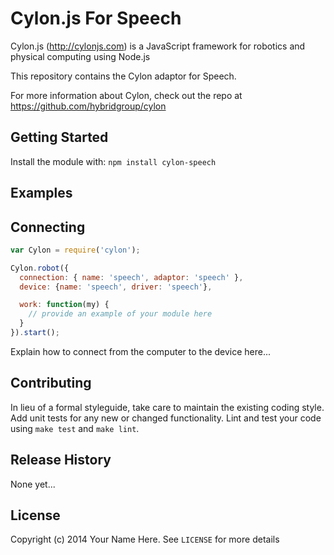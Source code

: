 # Cylon.js For Speech

Cylon.js (http://cylonjs.com) is a JavaScript framework for robotics and
physical computing using Node.js

This repository contains the Cylon adaptor for Speech.

For more information about Cylon, check out the repo at
https://github.com/hybridgroup/cylon

## Getting Started

Install the module with: `npm install cylon-speech`

## Examples

## Connecting

```javascript
var Cylon = require('cylon');

Cylon.robot({
  connection: { name: 'speech', adaptor: 'speech' },
  device: {name: 'speech', driver: 'speech'},

  work: function(my) {
    // provide an example of your module here
  }
}).start();
```

Explain how to connect from the computer to the device here...

## Contributing

In lieu of a formal styleguide, take care to maintain the existing coding style.
Add unit tests for any new or changed functionality. Lint and test your code
using `make test` and `make lint`.

## Release History

None yet...

## License

Copyright (c) 2014 Your Name Here. See `LICENSE` for more details
